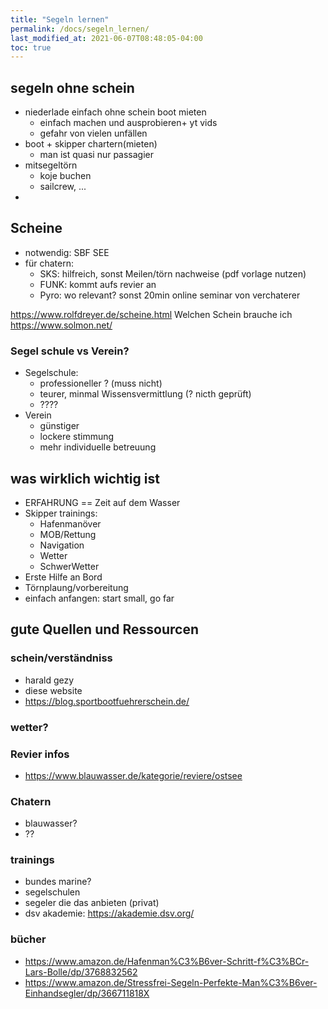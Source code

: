 ```yaml
---
title: "Segeln lernen"
permalink: /docs/segeln_lernen/
last_modified_at: 2021-06-07T08:48:05-04:00
toc: true
---
```


## segeln ohne schein
- niederlade einfach ohne schein boot mieten
  - einfach machen und ausprobieren+ yt vids
  - gefahr von vielen unfällen
- boot + skipper chartern(mieten)
  - man ist quasi nur passagier 
- mitsegeltörn 
  - koje buchen
  - sailcrew, ...
- 

## Scheine
- notwendig: SBF SEE
- für chatern:
    - SKS: hilfreich, sonst Meilen/törn nachweise (pdf vorlage nutzen)
    - FUNK: kommt aufs revier an
    - Pyro: wo relevant? sonst 20min online seminar von verchaterer

https://www.rolfdreyer.de/scheine.html Welchen Schein brauche ich
https://www.solmon.net/

### Segel schule vs Verein?
- Segelschule: 
  - professioneller ? (muss nicht)
  - teurer, minmal Wissensvermittlung (? nicth geprüft)
  - ????
- Verein
  - günstiger
  - lockere stimmung
  - mehr individuelle betreuung

## was wirklich wichtig ist
- ERFAHRUNG == Zeit auf dem Wasser
- Skipper trainings:
    - Hafenmanöver
    - MOB/Rettung
    - Navigation
    - Wetter
    - SchwerWetter
- Erste Hilfe an Bord
- Törnplaung/vorbereitung
- einfach anfangen: start small, go far

## gute Quellen und Ressourcen
### schein/verständniss
- harald gezy
- diese website
- https://blog.sportbootfuehrerschein.de/

### wetter?
### Revier infos
- https://www.blauwasser.de/kategorie/reviere/ostsee
### Chatern
- blauwasser?
- ??
### trainings
- bundes marine?
- segelschulen
- segeler die das anbieten (privat)
- dsv akademie: https://akademie.dsv.org/

### bücher
- https://www.amazon.de/Hafenman%C3%B6ver-Schritt-f%C3%BCr-Lars-Bolle/dp/3768832562
- https://www.amazon.de/Stressfrei-Segeln-Perfekte-Man%C3%B6ver-Einhandsegler/dp/366711818X